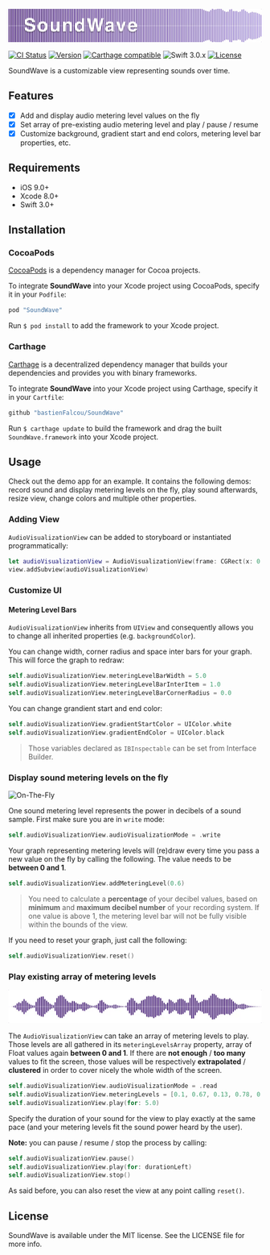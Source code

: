 ![SoundWave](Readme-Images/SoundWave.png)

[![CI Status](http://img.shields.io/travis/bastienFalcou/SoundWave.svg?style=flat)](https://travis-ci.org/bastienFalcou/SoundWave)
[![Version](https://img.shields.io/cocoapods/v/SoundWave.svg?style=flat)](http://cocoapods.org/pods/SoundWave)
[![Carthage compatible](https://img.shields.io/badge/Carthage-compatible-4BC51D.svg?style=flat)](https://github.com/Carthage/Carthage)
![Swift 3.0.x](https://img.shields.io/badge/Swift-3.0.x-orange.svg)
[![License](https://img.shields.io/cocoapods/l/SoundWave.svg?style=flat)](http://cocoapods.org/pods/SoundWave)

SoundWave is a customizable view representing sounds over time.

## Features

- [x] Add and display audio metering level values on the fly
- [x] Set array of pre-existing audio metering level and play / pause / resume
- [x] Customize background, gradient start and end colors, metering level bar properties, etc.

## Requirements

- iOS 9.0+
- Xcode 8.0+
- Swift 3.0+

## Installation

### CocoaPods

[CocoaPods](http://cocoapods.org) is a dependency manager for Cocoa projects. 

To integrate **SoundWave** into your Xcode project using CocoaPods, specify it in your `Podfile`:

```ruby
pod "SoundWave"
```

Run `$ pod install` to add the framework to your Xcode project.

### Carthage

[Carthage](https://github.com/Carthage/Carthage) is a decentralized dependency manager that builds your dependencies and provides you with binary frameworks. 

To integrate **SoundWave** into your Xcode project using Carthage, specify it in your `Cartfile`:

```ruby
github "bastienFalcou/SoundWave"
```

Run `$ carthage update` to build the framework and drag the built `SoundWave.framework` into your Xcode project.

## Usage

Check out the demo app for an example. It contains the following demos: record sound and display metering levels on the fly, play sound afterwards, resize view, change colors and multiple other properties.

### Adding View

`AudioVisualizationView` can be added to storyboard or instantiated programmatically:

```swift
let audioVisualizationView = AudioVisualizationView(frame: CGRect(x: 0.0, y: 0.0, width: 300.0, height: 500.0)))
view.addSubview(audioVisualizationView)
```

### Customize UI

#### Metering Level Bars 

`AudioVisualizationView` inherits from `UIView` and consequently allows you to change all inherited properties (e.g. `backgroundColor`).

You can change width, corner radius and space inter bars for your graph. This will force the graph to redraw:

```swift
self.audioVisualizationView.meteringLevelBarWidth = 5.0
self.audioVisualizationView.meteringLevelBarInterItem = 1.0
self.audioVisualizationView.meteringLevelBarCornerRadius = 0.0
```

You can change grandient start and end color:

```swift
self.audioVisualizationView.gradientStartColor = UIColor.white
self.audioVisualizationView.gradientEndColor = UIColor.black
```

> Those variables declared as `IBInspectable` can be set from Interface Builder.

### Display sound metering levels on the fly

![On-The-Fly](Readme-Images/On-The-Fly.gif)

One sound metering level represents the power in decibels of a sound sample. 
First make sure you are in `write` mode: 

```swift
self.audioVisualizationView.audioVisualizationMode = .write
```

Your graph representing metering levels will (re)draw every time you pass a new value on the fly by calling the following.
The value needs to be **between 0 and 1**.

```swift
self.audioVisualizationView.addMeteringLevel(0.6)
```

> You need to calculate a **percentage** of your decibel values, based on **minimum** and **maximum decibel number** of your recording system. 
> If one value is above 1, the metering level bar will not be fully visible within the bounds of the view.

If you need to reset your graph, just call the following:

```swift
self.audioVisualizationView.reset()
```

### Play existing array of metering levels

![Play](Readme-Images/Play.gif)

The `AudioVisualizationView` can take an array of metering levels to play. Those levels are all gathered in its `meteringLevelsArray` property, array of Float values again **between 0 and 1**.
If there are **not enough** / **too many** values to fit the screen, those values will be respectively **extrapolated** / **clustered** in order to cover nicely the whole width of the screen.

```swift
self.audioVisualizationView.audioVisualizationMode = .read
self.audioVisualizationView.meteringLevels = [0.1, 0.67, 0.13, 0.78, 0.31]
self.audioVisualizationView.play(for: 5.0)
```

Specify the duration of your sound for the view to play exactly at the same pace (and your metering levels fit the sound power heard by the user).

**Note:** you can pause / resume / stop the process by calling:

```swift
self.audioVisualizationView.pause()
self.audioVisualizationView.play(for: durationLeft)
self.audioVisualizationView.stop()
```

As said before, you can also reset the view at any point calling `reset()`.

## License

SoundWave is available under the MIT license. See the LICENSE file for more info.

